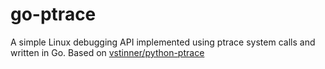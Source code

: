 # go-ptrace
A simple Linux debugging API implemented using ptrace system calls and written in Go. Based on [vstinner/python-ptrace](https://github.com/vstinner/python-ptrace)
